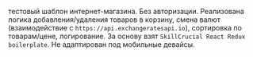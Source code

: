 тестовый шаблон интернет-магазина. Без авторизации. Реализована логика добавления/удаления товаров в корзину, смена валют (взаимодействие с ```https://api.exchangeratesapi.io```), сортировка по товарам/цене, логирование. За основу взят ```SkillCrucial React Redux boilerplate```.
Не адаптирован под мобильные девайсы.
